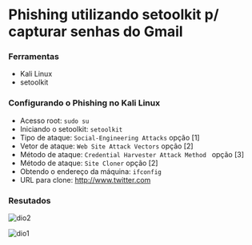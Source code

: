 # Phishing utilizando setoolkit p/ capturar senhas do Gmail

### Ferramentas

- Kali Linux
- setoolkit

### Configurando o Phishing no Kali Linux

- Acesso root: ``` sudo su ```
- Iniciando o setoolkit: ``` setoolkit ```
- Tipo de ataque: ``` Social-Engineering Attacks ``` opção [1]
- Vetor de ataque: ``` Web Site Attack Vectors ``` opção [2]
- Método de ataque: ```Credential Harvester Attack Method ``` opção [3]
- Método de ataque: ``` Site Cloner ``` opção [2]
- Obtendo o endereço da máquina: ``` ifconfig ```
- URL para clone: http://www.twitter.com

### Resutados
![dio2](https://github.com/user-attachments/assets/f3a1129e-d4df-4eeb-b6e7-6d827d2f2969)

![dio1](https://github.com/user-attachments/assets/b5c56b3d-5a51-4de4-a17c-4c0d18b873fc)

